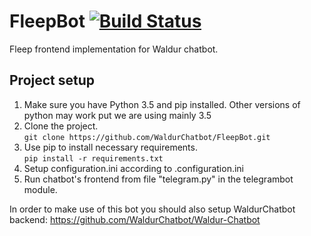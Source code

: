 # FleepBot [![Build Status](https://travis-ci.org/WaldurChatbot/FleepBot.svg?branch=master)](https://travis-ci.org/WaldurChatbot/FleepBot)
Fleep frontend implementation for Waldur chatbot.

## Project setup  

1. Make sure you have Python 3.5 and pip installed. Other versions of python may work put we are using mainly 3.5
2. Clone the project.  
        `git clone https://github.com/WaldurChatbot/FleepBot.git`  
3. Use pip to install necessary requirements.  
        `pip install -r requirements.txt`
4. Setup configuration.ini according to .configuration.ini
5. Run chatbot's frontend from file "telegram.py" in the telegrambot module.  

In order to make use of this bot you should also setup WaldurChatbot backend: https://github.com/WaldurChatbot/Waldur-Chatbot
